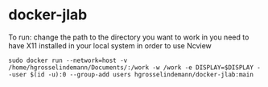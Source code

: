 # docker-jlab
To run:
change the path to the directory you want to work in
you need to have X11 installed in your local system in order to use Ncview

    sudo docker run --network=host -v /home/hgrosselindemann/Documents/:/work -w /work -e DISPLAY=$DISPLAY --user $(id -u):0 --group-add users hgrosselindemann/docker-jlab:main
